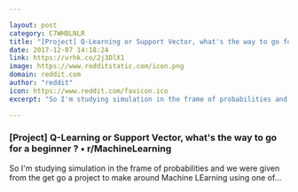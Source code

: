 ```yaml
---

layout: post
category: C7WHBLNLR
title: "[Project] Q-Learning or Support Vector, what's the way to go for a beginner ? • r/MachineLearning"
date: 2017-12-07 14:18:24
link: https://vrhk.co/2j3DlX1
image: https://www.redditstatic.com/icon.png
domain: reddit.com
author: "reddit"
icon: https://www.reddit.com/favicon.ico
excerpt: "So I'm studying simulation in the frame of probabilities and we were given from the get go a project to make around Machine LEarning using one of..."

---
```


### [Project] Q-Learning or Support Vector, what's the way to go for a beginner ? • r/MachineLearning

So I'm studying simulation in the frame of probabilities and we were given from the get go a project to make around Machine LEarning using one of...
